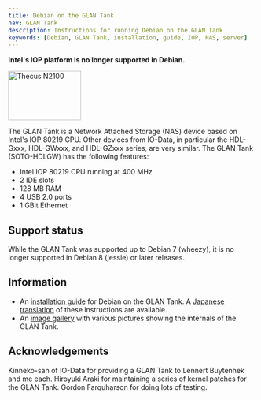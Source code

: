 ```yaml
---
title: Debian on the GLAN Tank
nav: GLAN Tank
description: Instructions for running Debian on the GLAN Tank
keywords: [Debian, GLAN Tank, installation, guide, IOP, NAS, server]
---
```


<b>Intel's IOP platform is no longer supported in Debian.</b>

<div class="right">
<img src = "images/r_glantank.jpg" class="border" alt="Thecus N2100" width="148" height="100" />
</div>

The GLAN Tank is a Network Attached Storage (NAS) device based on Intel's
IOP 80219 CPU.  Other devices from IO-Data, in particular the HDL-Gxxx,
HDL-GWxxx, and HDL-GZxxx series, are very similar.  The GLAN Tank
(SOTO-HDLGW) has the following features:

<ul>

<li>Intel IOP 80219 CPU running at 400 MHz</li>

<li>2 IDE slots</li>

<li>128 MB RAM</li>

<li>4 USB 2.0 ports</li>

<li>1 GBit Ethernet</li>

</ul>

<h2>Support status</h2>

While the GLAN Tank was supported up to Debian 7 (wheezy), it is no longer
supported in Debian 8 (jessie) or later releases.

<h2>Information</h2>

<ul>

<li>An <a href = "install/">installation guide</a> for Debian on the GLAN
Tank.  A <a href =
"http://iohack.sourceforge.jp/tanks/index.php?DEBIANonGLANTANK">Japanese
translation</a> of these instructions are available.</li>

<li>An <a href = "gallery/">image gallery</a> with various pictures showing
the internals of the GLAN Tank.</li>

</ul>

<h2>Acknowledgements</h2>

Kinneko-san of IO-Data for providing a GLAN Tank to Lennert Buytenhek and
me each.  Hiroyuki Araki for maintaining a series of kernel patches for the
GLAN Tank.  Gordon Farquharson for doing lots of testing.

